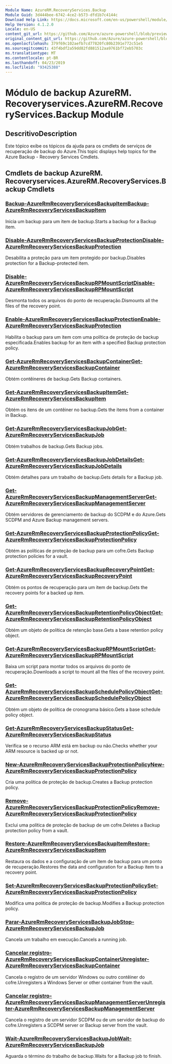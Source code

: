 ```yaml
---
Module Name: AzureRM.RecoveryServices.Backup
Module Guid: 3d444bee-6742-4ce2-b573-dfd1b7c4144c
Download Help Link: https://docs.microsoft.com/en-us/powershell/module/azurerm.recoveryservices.backup
Help Version: 4.1.2.0
Locale: en-US
content_git_url: https://github.com/Azure/azure-powershell/blob/preview/src/ResourceManager/RecoveryServices/Commands.RecoveryServices.Backup/help/AzureRM.RecoveryServices.Backup.md
original_content_git_url: https://github.com/Azure/azure-powershell/blob/preview/src/ResourceManager/RecoveryServices/Commands.RecoveryServices.Backup/help/AzureRM.RecoveryServices.Backup.md
ms.openlocfilehash: 379f69c102aefb7cd77820fc80b2391e772c51e5
ms.sourcegitcommit: 43f4bdf2a59dd82fd881512aa9761bf72eb5703c
ms.translationtype: MT
ms.contentlocale: pt-BR
ms.lasthandoff: 04/23/2019
ms.locfileid: "93425388"
---
```

# <span data-ttu-id="55b3f-101">Módulo de backup AzureRM. Recoveryservices.</span><span class="sxs-lookup"><span data-stu-id="55b3f-101">AzureRM.RecoveryServices.Backup Module</span></span>
## <span data-ttu-id="55b3f-102">Descritivo</span><span class="sxs-lookup"><span data-stu-id="55b3f-102">Description</span></span>
<span data-ttu-id="55b3f-103">Este tópico exibe os tópicos da ajuda para os cmdlets de serviços de recuperação de backup do Azure.</span><span class="sxs-lookup"><span data-stu-id="55b3f-103">This topic displays help topics for the Azure Backup - Recovery Services Cmdlets.</span></span>

## <span data-ttu-id="55b3f-104">Cmdlets de backup AzureRM. Recoveryservices.</span><span class="sxs-lookup"><span data-stu-id="55b3f-104">AzureRM.RecoveryServices.Backup Cmdlets</span></span>
### [<span data-ttu-id="55b3f-105">Backup-AzureRmRecoveryServicesBackupItem</span><span class="sxs-lookup"><span data-stu-id="55b3f-105">Backup-AzureRmRecoveryServicesBackupItem</span></span>](Backup-AzureRmRecoveryServicesBackupItem.md)
<span data-ttu-id="55b3f-106">Inicia um backup para um item de backup.</span><span class="sxs-lookup"><span data-stu-id="55b3f-106">Starts a backup for a Backup item.</span></span>

### [<span data-ttu-id="55b3f-107">Disable-AzureRmRecoveryServicesBackupProtection</span><span class="sxs-lookup"><span data-stu-id="55b3f-107">Disable-AzureRmRecoveryServicesBackupProtection</span></span>](Disable-AzureRmRecoveryServicesBackupProtection.md)
<span data-ttu-id="55b3f-108">Desabilita a proteção para um item protegido por backup.</span><span class="sxs-lookup"><span data-stu-id="55b3f-108">Disables protection for a Backup-protected item.</span></span>

### [<span data-ttu-id="55b3f-109">Disable-AzureRmRecoveryServicesBackupRPMountScript</span><span class="sxs-lookup"><span data-stu-id="55b3f-109">Disable-AzureRmRecoveryServicesBackupRPMountScript</span></span>](Disable-AzureRmRecoveryServicesBackupRPMountScript.md)
<span data-ttu-id="55b3f-110">Desmonta todos os arquivos do ponto de recuperação.</span><span class="sxs-lookup"><span data-stu-id="55b3f-110">Dismounts all the files of the recovery point.</span></span>

### [<span data-ttu-id="55b3f-111">Enable-AzureRmRecoveryServicesBackupProtection</span><span class="sxs-lookup"><span data-stu-id="55b3f-111">Enable-AzureRmRecoveryServicesBackupProtection</span></span>](Enable-AzureRmRecoveryServicesBackupProtection.md)
<span data-ttu-id="55b3f-112">Habilita o backup para um item com uma política de proteção de backup especificada.</span><span class="sxs-lookup"><span data-stu-id="55b3f-112">Enables backup for an item with a specified Backup protection policy.</span></span>

### [<span data-ttu-id="55b3f-113">Get-AzureRmRecoveryServicesBackupContainer</span><span class="sxs-lookup"><span data-stu-id="55b3f-113">Get-AzureRmRecoveryServicesBackupContainer</span></span>](Get-AzureRmRecoveryServicesBackupContainer.md)
<span data-ttu-id="55b3f-114">Obtém contêineres de backup.</span><span class="sxs-lookup"><span data-stu-id="55b3f-114">Gets Backup containers.</span></span>

### [<span data-ttu-id="55b3f-115">Get-AzureRmRecoveryServicesBackupItem</span><span class="sxs-lookup"><span data-stu-id="55b3f-115">Get-AzureRmRecoveryServicesBackupItem</span></span>](Get-AzureRmRecoveryServicesBackupItem.md)
<span data-ttu-id="55b3f-116">Obtém os itens de um contêiner no backup.</span><span class="sxs-lookup"><span data-stu-id="55b3f-116">Gets the items from a container in Backup.</span></span>

### [<span data-ttu-id="55b3f-117">Get-AzureRmRecoveryServicesBackupJob</span><span class="sxs-lookup"><span data-stu-id="55b3f-117">Get-AzureRmRecoveryServicesBackupJob</span></span>](Get-AzureRmRecoveryServicesBackupJob.md)
<span data-ttu-id="55b3f-118">Obtém trabalhos de backup.</span><span class="sxs-lookup"><span data-stu-id="55b3f-118">Gets Backup jobs.</span></span>

### [<span data-ttu-id="55b3f-119">Get-AzureRmRecoveryServicesBackupJobDetails</span><span class="sxs-lookup"><span data-stu-id="55b3f-119">Get-AzureRmRecoveryServicesBackupJobDetails</span></span>](Get-AzureRmRecoveryServicesBackupJobDetails.md)
<span data-ttu-id="55b3f-120">Obtém detalhes para um trabalho de backup.</span><span class="sxs-lookup"><span data-stu-id="55b3f-120">Gets details for a Backup job.</span></span>

### [<span data-ttu-id="55b3f-121">Get-AzureRmRecoveryServicesBackupManagementServer</span><span class="sxs-lookup"><span data-stu-id="55b3f-121">Get-AzureRmRecoveryServicesBackupManagementServer</span></span>](Get-AzureRmRecoveryServicesBackupManagementServer.md)
<span data-ttu-id="55b3f-122">Obtém servidores de gerenciamento de backup do SCDPM e do Azure.</span><span class="sxs-lookup"><span data-stu-id="55b3f-122">Gets SCDPM and Azure Backup management servers.</span></span>

### [<span data-ttu-id="55b3f-123">Get-AzureRmRecoveryServicesBackupProtectionPolicy</span><span class="sxs-lookup"><span data-stu-id="55b3f-123">Get-AzureRmRecoveryServicesBackupProtectionPolicy</span></span>](Get-AzureRmRecoveryServicesBackupProtectionPolicy.md)
<span data-ttu-id="55b3f-124">Obtém as políticas de proteção de backup para um cofre.</span><span class="sxs-lookup"><span data-stu-id="55b3f-124">Gets Backup protection policies for a vault.</span></span>

### [<span data-ttu-id="55b3f-125">Get-AzureRmRecoveryServicesBackupRecoveryPoint</span><span class="sxs-lookup"><span data-stu-id="55b3f-125">Get-AzureRmRecoveryServicesBackupRecoveryPoint</span></span>](Get-AzureRmRecoveryServicesBackupRecoveryPoint.md)
<span data-ttu-id="55b3f-126">Obtém os pontos de recuperação para um item de backup.</span><span class="sxs-lookup"><span data-stu-id="55b3f-126">Gets the recovery points for a backed up item.</span></span>

### [<span data-ttu-id="55b3f-127">Get-AzureRmRecoveryServicesBackupRetentionPolicyObject</span><span class="sxs-lookup"><span data-stu-id="55b3f-127">Get-AzureRmRecoveryServicesBackupRetentionPolicyObject</span></span>](Get-AzureRmRecoveryServicesBackupRetentionPolicyObject.md)
<span data-ttu-id="55b3f-128">Obtém um objeto de política de retenção base.</span><span class="sxs-lookup"><span data-stu-id="55b3f-128">Gets a base retention policy object.</span></span>

### [<span data-ttu-id="55b3f-129">Get-AzureRmRecoveryServicesBackupRPMountScript</span><span class="sxs-lookup"><span data-stu-id="55b3f-129">Get-AzureRmRecoveryServicesBackupRPMountScript</span></span>](Get-AzureRmRecoveryServicesBackupRPMountScript.md)
<span data-ttu-id="55b3f-130">Baixa um script para montar todos os arquivos do ponto de recuperação.</span><span class="sxs-lookup"><span data-stu-id="55b3f-130">Downloads a script to mount all the files of the recovery point.</span></span>

### [<span data-ttu-id="55b3f-131">Get-AzureRmRecoveryServicesBackupSchedulePolicyObject</span><span class="sxs-lookup"><span data-stu-id="55b3f-131">Get-AzureRmRecoveryServicesBackupSchedulePolicyObject</span></span>](Get-AzureRmRecoveryServicesBackupSchedulePolicyObject.md)
<span data-ttu-id="55b3f-132">Obtém um objeto de política de cronograma básico.</span><span class="sxs-lookup"><span data-stu-id="55b3f-132">Gets a base schedule policy object.</span></span>

### [<span data-ttu-id="55b3f-133">Get-AzureRmRecoveryServicesBackupStatus</span><span class="sxs-lookup"><span data-stu-id="55b3f-133">Get-AzureRmRecoveryServicesBackupStatus</span></span>](Get-AzureRmRecoveryServicesBackupStatus.md)
<span data-ttu-id="55b3f-134">Verifica se o recurso ARM está em backup ou não.</span><span class="sxs-lookup"><span data-stu-id="55b3f-134">Checks whether your ARM resource is backed up or not.</span></span>

### [<span data-ttu-id="55b3f-135">New-AzureRmRecoveryServicesBackupProtectionPolicy</span><span class="sxs-lookup"><span data-stu-id="55b3f-135">New-AzureRmRecoveryServicesBackupProtectionPolicy</span></span>](New-AzureRmRecoveryServicesBackupProtectionPolicy.md)
<span data-ttu-id="55b3f-136">Cria uma política de proteção de backup.</span><span class="sxs-lookup"><span data-stu-id="55b3f-136">Creates a Backup protection policy.</span></span>

### [<span data-ttu-id="55b3f-137">Remove-AzureRmRecoveryServicesBackupProtectionPolicy</span><span class="sxs-lookup"><span data-stu-id="55b3f-137">Remove-AzureRmRecoveryServicesBackupProtectionPolicy</span></span>](Remove-AzureRmRecoveryServicesBackupProtectionPolicy.md)
<span data-ttu-id="55b3f-138">Exclui uma política de proteção de backup de um cofre.</span><span class="sxs-lookup"><span data-stu-id="55b3f-138">Deletes a Backup protection policy from a vault.</span></span>

### [<span data-ttu-id="55b3f-139">Restore-AzureRmRecoveryServicesBackupItem</span><span class="sxs-lookup"><span data-stu-id="55b3f-139">Restore-AzureRmRecoveryServicesBackupItem</span></span>](Restore-AzureRmRecoveryServicesBackupItem.md)
<span data-ttu-id="55b3f-140">Restaura os dados e a configuração de um item de backup para um ponto de recuperação.</span><span class="sxs-lookup"><span data-stu-id="55b3f-140">Restores the data and configuration for a Backup item to a recovery point.</span></span>

### [<span data-ttu-id="55b3f-141">Set-AzureRmRecoveryServicesBackupProtectionPolicy</span><span class="sxs-lookup"><span data-stu-id="55b3f-141">Set-AzureRmRecoveryServicesBackupProtectionPolicy</span></span>](Set-AzureRmRecoveryServicesBackupProtectionPolicy.md)
<span data-ttu-id="55b3f-142">Modifica uma política de proteção de backup.</span><span class="sxs-lookup"><span data-stu-id="55b3f-142">Modifies a Backup protection policy.</span></span>

### [<span data-ttu-id="55b3f-143">Parar-AzureRmRecoveryServicesBackupJob</span><span class="sxs-lookup"><span data-stu-id="55b3f-143">Stop-AzureRmRecoveryServicesBackupJob</span></span>](Stop-AzureRmRecoveryServicesBackupJob.md)
<span data-ttu-id="55b3f-144">Cancela um trabalho em execução.</span><span class="sxs-lookup"><span data-stu-id="55b3f-144">Cancels a running job.</span></span>

### [<span data-ttu-id="55b3f-145">Cancelar registro-AzureRmRecoveryServicesBackupContainer</span><span class="sxs-lookup"><span data-stu-id="55b3f-145">Unregister-AzureRmRecoveryServicesBackupContainer</span></span>](Unregister-AzureRmRecoveryServicesBackupContainer.md)
<span data-ttu-id="55b3f-146">Cancela o registro de um servidor Windows ou outro contêiner do cofre.</span><span class="sxs-lookup"><span data-stu-id="55b3f-146">Unregisters a Windows Server or other container from the vault.</span></span>

### [<span data-ttu-id="55b3f-147">Cancelar registro-AzureRmRecoveryServicesBackupManagementServer</span><span class="sxs-lookup"><span data-stu-id="55b3f-147">Unregister-AzureRmRecoveryServicesBackupManagementServer</span></span>](Unregister-AzureRmRecoveryServicesBackupManagementServer.md)
<span data-ttu-id="55b3f-148">Cancela o registro de um servidor SCDPM ou de um servidor de backup do cofre.</span><span class="sxs-lookup"><span data-stu-id="55b3f-148">Unregisters a SCDPM server or Backup server from the vault.</span></span>

### [<span data-ttu-id="55b3f-149">Wait-AzureRmRecoveryServicesBackupJob</span><span class="sxs-lookup"><span data-stu-id="55b3f-149">Wait-AzureRmRecoveryServicesBackupJob</span></span>](Wait-AzureRmRecoveryServicesBackupJob.md)
<span data-ttu-id="55b3f-150">Aguarda o término do trabalho de backup.</span><span class="sxs-lookup"><span data-stu-id="55b3f-150">Waits for a Backup job to finish.</span></span>

